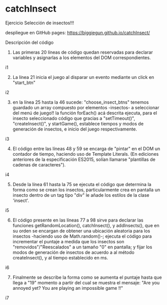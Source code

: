 # catchInsect
Ejercicio Selección de insectos!!!

despliegue en GitHub pages: https://biggiegun.github.io/catchInsect/

Descripción del código

1. Las primeras 20 líneas de código quedan reservadas para declarar variables y asignarlas a los elementos del DOM correspondientes.

i1

2. La línea 21 inicia el juego al disparar un evento mediante un click en "start_btn"

i2


3. en la línea 25 hasta la 46 sucede: "choose_insect_btns" tenemos guardado un array compuesto por elementos -insectos- a seleccionar del menú de juego!!
la función forEach() acá descrita ejecuta, para el insecto seleccionado código que gracias a "setTimeout()", "createInsect()", y startGame(), 
establece tiempos y modos de generación de insectos, e inicio del juego respectivamente.

i3


4. El código entre las líneas 48 y 59 se encarga de "pintar" en el DOM un contador de tiempo, haciendo uso de Template Literals. (En ediciones anteriores 
de la especificación ES2015, solían llamarse "plantillas de cadenas de caracteres").

i4


5. Desde la línea 61 hasta la 75 se ejecuta el código que determina la forma como se crean los insectos, particularmente crea en pantalla un insecto dentro 
de un tag tipo "div" le añade los estilos de la clase 'insect'.

i5


6. El código presente en las líneas 77 a 98 sirve para declarar las funciones getRandomLocation(), catchInsect(), y addInsects(), que en su orden se encargan 
de obtener una ubicación aleatoria para los insectos -haciendo uso de Math.random()-; ejecuta el código para incrementar el puntaje a medida que los insectos 
son "removidos"/"Reescalados" a un tamaño "0" en pantalla; y fijar los modos de generación de insectos de acuerdo a al método createInsect(), y al tiempo establecido
en ms.

i6


7. Finalmente se describe la forma como se aumenta el puntaje hasta que llega a "19" momento a partir del cual se muestra el mensaje: 
"Are you annoyed yet?  You are playing an impossible game !!"

i7

